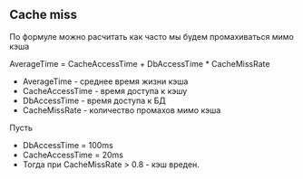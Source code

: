 ## Cache miss
По формуле можно расчитать как часто мы будем промахиваться мимо кэша

AverageTime = CacheAccessTime + DbAccessTime \* CacheMissRate
- AverageTime - среднее время жизни кэша
- CacheAccessTime - время доступа к кэшу
- DbAccessTime - время доступа к БД
- CacheMissRate - количество промахов мимо кэша

Пусть
- DbAccessTime = 100ms
- CacheAccessTime = 20ms
- Тогда при CacheMissRate > 0.8 - кэш вреден.
